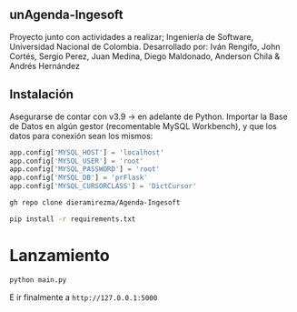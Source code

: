## unAgenda-Ingesoft
Proyecto junto con actividades a realizar; Ingeniería de Software, Universidad Nacional de Colombia. Desarrollado por:
Iván Rengifo, John  Cortés, Sergio Perez, Juan Medina, Diego Maldonado, Anderson Chila & Andrés Hernández


## Instalación
Asegurarse de contar con v3.9 -> en adelante de Python. Importar la Base de Datos en algún gestor (recomentable MySQL Workbench), y que los datos para conexión sean los mismos:

```python
app.config['MYSQL_HOST'] = 'localhost'
app.config['MYSQL_USER'] = 'root'
app.config['MYSQL_PASSWORD'] = 'root'
app.config['MYSQL_DB'] = 'prFlask'
app.config['MYSQL_CURSORCLASS'] = 'DictCursor'
```

```bash
gh repo clone dieramirezma/Agenda-Ingesoft
```

```bash
pip install -r requirements.txt
```

# Lanzamiento
```bash
python main.py
```
E ir finalmente a `http://127.0.0.1:5000`


